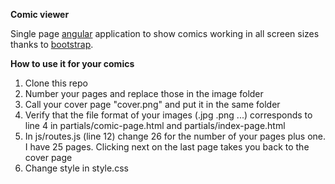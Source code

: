 **Comic viewer**

Single page [angular](https://angularjs.org) application to show comics working in all screen sizes thanks to [bootstrap](http://getbootstrap.com). 

**How to use it for your comics**

1. Clone this repo
2. Number your pages and replace those in the image folder
3. Call your cover page "cover.png" and put it in the same folder
4. Verify that the file format of your images (.jpg .png ...) corresponds to line 4 in partials/comic-page.html and partials/index-page.html
5. In js/routes.js (line 12) change 26 for the number of your pages plus one. I have 25 pages. Clicking next on the last page takes you back to the cover page
6. Change style in style.css


